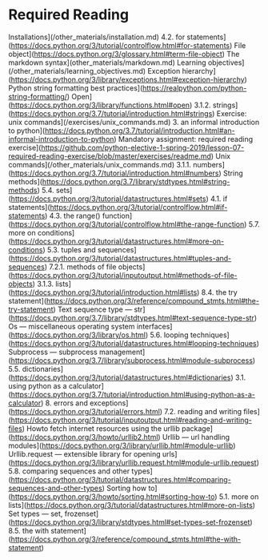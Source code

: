 # Required Reading 

Installations](/other_materials/installation.md)
4.2. for statements](https://docs.python.org/3/tutorial/controlflow.html#for-statements)
File object](https://docs.python.org/3/glossary.html#term-file-object)
The markdown syntax](other_materials/markdown.md)
Learning objectives](/other_materials/learning_objectives.md)
Exception hierarchy](https://docs.python.org/3/library/exceptions.html#exception-hierarchy)
Python string formatting best practices](https://realpython.com/python-string-formatting/)
Open](https://docs.python.org/3/library/functions.html#open)
3.1.2. strings](https://docs.python.org/3.7/tutorial/introduction.html#strings)
Exercise: unix commands](/exercises/unix_commands.md)
3. an informal introduction to python](https://docs.python.org/3.7/tutorial/introduction.html#an-informal-introduction-to-python)
Mandatory assignment: required reading exercise](https://github.com/python-elective-1-spring-2019/lesson-07-required-reading-exercise/blob/master/exercises/readme.md)
Unix commands](/other_materials/unix_commands.md)
3.1.1. numbers](https://docs.python.org/3.7/tutorial/introduction.html#numbers)
String methods](https://docs.python.org/3.7/library/stdtypes.html#string-methods)
5.4. sets](https://docs.python.org/3/tutorial/datastructures.html#sets)
4.1. if statements](https://docs.python.org/3/tutorial/controlflow.html#if-statements)
4.3. the range() function](https://docs.python.org/3/tutorial/controlflow.html#the-range-function)
5.7. more on conditions](https://docs.python.org/3/tutorial/datastructures.html#more-on-conditions)
5.3. tuples and sequences](https://docs.python.org/3/tutorial/datastructures.html#tuples-and-sequences)
7.2.1. methods of file objects](https://docs.python.org/3/tutorial/inputoutput.html#methods-of-file-objects)
3.1.3. lists](https://docs.python.org/3/tutorial/introduction.html#lists)
8.4. the try statement](https://docs.python.org/3/reference/compound_stmts.html#the-try-statement)
Text sequence type — str](https://docs.python.org/3.7/library/stdtypes.html#text-sequence-type-str)
Os — miscellaneous operating system interfaces](https://docs.python.org/3/library/os.html)
5.6. looping techniques](https://docs.python.org/3/tutorial/datastructures.html#looping-techniques)
Subprocess — subprocess management](https://docs.python.org/3.7/library/subprocess.html#module-subprocess)
5.5. dictionaries](https://docs.python.org/3/tutorial/datastructures.html#dictionaries)
3.1. using python as a calculator](https://docs.python.org/3.7/tutorial/introduction.html#using-python-as-a-calculator)
8. errors and exceptions](https://docs.python.org/3/tutorial/errors.html)
7.2. reading and writing files](https://docs.python.org/3/tutorial/inputoutput.html#reading-and-writing-files)
Howto fetch internet resources using the urllib package](https://docs.python.org/3/howto/urllib2.html)
Urllib — url handling modules](https://docs.python.org/3/library/urllib.html#module-urllib)
Urllib.request — extensible library for opening urls](https://docs.python.org/3/library/urllib.request.html#module-urllib.request)
5.8. comparing sequences and other types](https://docs.python.org/3/tutorial/datastructures.html#comparing-sequences-and-other-types)
Sorting how to](https://docs.python.org/3/howto/sorting.html#sorting-how-to)
5.1. more on lists](https://docs.python.org/3/tutorial/datastructures.html#more-on-lists)
Set types — set, frozenset](https://docs.python.org/3/library/stdtypes.html#set-types-set-frozenset)
8.5. the with statement](https://docs.python.org/3/reference/compound_stmts.html#the-with-statement)
